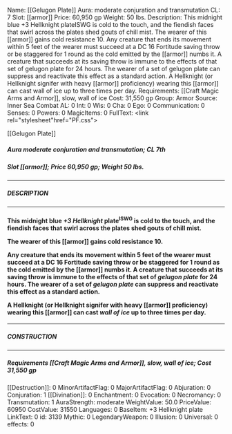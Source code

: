 Name: [[Gelugon Plate]]
Aura: moderate conjuration and transmutation
CL: 7
Slot: [[armor]]
Price: 60,950 gp
Weight: 50 lbs.
Description: This midnight blue +3 Hellknight plateISWG is cold to the touch, and the fiendish faces that swirl across the plates shed gouts of chill mist. The wearer of this [[armor]] gains cold resistance 10. Any creature that ends its movement within 5 feet of the wearer must succeed at a DC 16 Fortitude saving throw or be staggered for 1 round as the cold emitted by the [[armor]] numbs it. A creature that succeeds at its saving throw is immune to the effects of that set of gelugon plate for 24 hours. The wearer of a set of gelugon plate can suppress and reactivate this effect as a standard action. A Hellknight (or Hellknight signifer with heavy [[armor]] proficiency) wearing this [[armor]] can cast wall of ice up to three times per day.
Requirements: [[Craft Magic Arms and Armor]], slow, wall of ice
Cost: 31,550 gp
Group: Armor
Source: Inner Sea Combat
AL: 0
Int: 0
Wis: 0
Cha: 0
Ego: 0
Communication: 0
Senses: 0
Powers: 0
MagicItems: 0
FullText: <link rel="stylesheet"href="PF.css"><div class="heading"><p class="alignleft">[[Gelugon Plate]]</p><div style="clear: both;"></div></div><div><h5><b>Aura </b>moderate conjuration and transmutation; <b>CL </b>7th</h5><h5><b>Slot </b>[[armor]]; <b>Price </b>60,950 gp; <b>Weight </b>50 lbs.</h5></div><hr/><div><h5><b>DESCRIPTION</b></h5></div><hr/><div><h4><p>This midnight blue <i>+3 Hellknight</i> plate<sup>ISWG</sup> is cold to the touch, and the fiendish faces that swirl across the plates shed gouts of chill mist.</p><p>The wearer of this [[armor]] gains cold resistance 10.</p><p>Any creature that ends its movement within 5 feet of the wearer must succeed at a DC 16 Fortitude saving throw or be staggered for 1 round as the cold emitted by the [[armor]] numbs it. A creature that succeeds at its saving throw is immune to the effects of that set of <i>gelugon plate</i> for 24 hours. The wearer of a set of <i>gelugon plate</i> can suppress and reactivate this effect as a standard action.</p><p>A Hellknight (or Hellknight signifer with heavy [[armor]] proficiency) wearing this [[armor]] can cast <i>wall of ice</i> up to three times per day.</p></h4></div><hr/><div><h5><b>CONSTRUCTION</b></h5></div><hr/><div><h5><b>Requirements </b>[[Craft Magic Arms and Armor]], <i>slow</i>, <i>wall of ice</i>; <b>Cost </b>31,550 gp</h5></div>
[[Destruction]]: 0
MinorArtifactFlag: 0
MajorArtifactFlag: 0
Abjuration: 0
Conjuration: 1
[[Divination]]: 0
Enchantment: 0
Evocation: 0
Necromancy: 0
Transmutation: 1
AuraStrength: moderate
WeightValue: 50.0
PriceValue: 60950
CostValue: 31550
Languages: 0
BaseItem: +3 Hellknight plate
LinkText: 0
id: 3139
Mythic: 0
LegendaryWeapon: 0
Illusion: 0
Universal: 0
effects: 0
